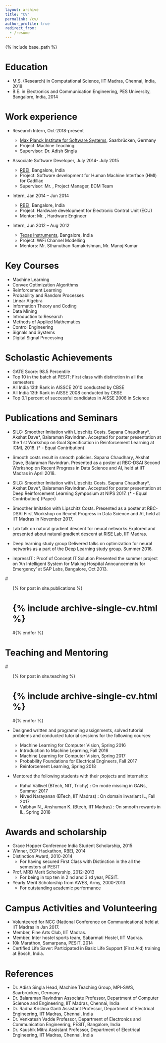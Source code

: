 ```yaml
---
layout: archive
title: "CV"
permalink: /cv/
author_profile: true
redirect_from:
  - /resume
---
```


{% include base_path %}

Education
======
* M.S. (Research) in Computational Science, IIT Madras, Chennai, India, 2018
* B.E. in Electronics and Communication Engineering, PES University, Bangalore, India, 2014


Work experience
======
* Research Intern, Oct-2018-present
  * [Max Planck Institute for Software Systems](https://www.mpi-sws.org/), Saarbrücken, Germany
  * Project: Machine Teaching
  * Supervisor: Dr. Adish Singla

* Associate Software Developer, July 2014- July 2015
  * [RBEI](http://www.bosch-india-software.com/en/our-company/about-us/), Bangalore, India
  * Project: Software development for Human Machine Interface (HMI) for Cadillac
  * Supervisor: Mr. , Project Manager, ECM Team 
  
* Intern, Jan 2014 – Jun 2014
  * [RBEI](http://www.bosch-india-software.com/en/our-company/about-us/), Bangalore, India
  * Project: Hardware development for Electronic Control Unit (ECU)
  * Mentor: Mr. , Hardware Engineer
  
* Intern, Jun 2012 – Aug 2012
  * [Texas Instruments](http://www.ti.com/en-in/homepage.html), Bangalore, India
  * Project: WiFi Channel Modelling
  * Mentors: Mr. Sthanuthan Ramakrishnan, Mr. Manoj Kumar  
  
Key Courses 
======
* Machine Learning
* Convex Optimization Algorithms
* Reinforcement Learning
* Probability and Random Processes
* Linear Algebra
* Information Theory and Coding
* Data Mining
* Introduction to Research
* Methods of Applied Mathematics
* Control Engineering
* Signals and Systems
* Digital Signal Processing

Scholastic Achievements
======
* GATE Score: 98.5 Percentile
* Top 10 in the batch at PESIT; First class with distinction in all the semesters
* All India 13th Rank in AISSCE 2010 conducted by CBSE
* All India 13th Rank in AISSE 2008 conducted by CBSE
* Top 0.1 percent of successful candidates in AISSE 2008 in Science

Publications and Seminars
======
* SILC: Smoother Imitation with Lipschitz Costs. Sapana Chaudhary*, Akshat Dave*,
Balaraman Ravindran. Accepted for poster presentation at the 1 st Workshop on Goal
Specification in Reinforcement Learning at ICML 2018. (* - Equal Contribution)

* Smooth costs result in smooth policies. Sapana Chaudhary, Akshat Dave, Balaraman
Ravindran. Presented as a poster at RBC-DSAI Second Workshop on Recent Progress in Data
Science and AI, held at IIT Madras in April 2018.

* SILC: Smoother Imitation with Lipschitz Costs. Sapana Chaudhary*, Akshat Dave*,
Balaraman Ravindran. Accepted for poster presentation at Deep Reinforcement Learning
Symposium at NIPS 2017. (* - Equal Contribution) (Paper)

* Smoother Imitation with Lipschitz Costs. Presented as a poster at RBC-DSAI First
Workshop on Recent Progress in Data Science and AI, held at IIT Madras in November 2017.

* Lab talk on natural gradient descent for neural networks
Explored and presented about natural gradient descent at RISE Lab, IIT Madras.

* Deep learning study group
Delivered talks on optimization for neural networks as a part of the Deep Learning study
group. Summer 2016. 

* impressIT : Proof of Concept IT Solution
Presented the summer project on ’An Intelligent System for Making Hospital Announcements
for Emergency’ at SAP Labs, Bangalore, Oct 2013. 

#<ul>{% for post in site.publications %}
   # {% include archive-single-cv.html %}
  #{% endfor %}</ul>
  
Teaching and Mentoring 
======
  #<ul>{% for post in site.teaching %}
   # {% include archive-single-cv.html %}
  #{% endfor %}</ul>
* Designed written and programming assignments, solved tutorial problems and conducted
tutorial sessions for the following courses:
  * Machine Learning for Computer Vision, Spring 2016
  * Introduction to Machine Learning, Fall 2016
  * Machine Learning for Computer Vision, Spring 2017
  * Probability Foundations for Electrical Engineers, Fall 2017
  * Reinforcement Learning, Spring 2018
 
* Mentored the following students with their projects and internship:
  * Rahul Vallivel (BTech, NIT, Trichy) : On mode missing in GANs, Summer 2017
  * Nived Narayanan (BTech, IIT Madras) : On domain invariant IL, Fall 2017 
  * Vaibhav N., Anshuman K. (Btech, IIT Madras) : On smooth rewards in IL, Spring 2018

Awards and scholarship
======
* Grace Hopper Conference India Student Scholarship, 2015
* Winner, ECP Hackathon, RBEI, 2014
* Distinction Award, 2010-2014
  * For having secured First Class with Distinction in the all the semesters at PESIT
* Prof. MRD Merit Scholorship, 2012-2013
  * For being in top ten in 2 nd and 3 rd year, PESIT.
* Yearly Merit Scholorship from AWES, Army, 2000-2013
  * For outstanding academic performance

Campus Activities and Volunteering 
======
* Volunteered for NCC (National Conference on Communications) held at IIT Madras in Jan 2017.
* Member, Fine Arts Club, IIT Madras.
* Member, Inter hostel sports team, Sabarmati Hostel, IIT Madras.
* 10k Marathon, Samarpana, PESIT, 2014
* Certified Life Saver: Participated in Basic Life Support (First Aid) training at Bosch, India.

References 
======
* Dr. Adish Singla
  Head, Machine Teaching Group, MPI-SWS, Saarbrücken, Germany 
* Dr. Balaraman Ravindran
  Associate Professor, Department of Computer Science and Engineering, IIT Madras, Chennai, India
* Dr. Radha Krishna Ganti
  Assistant Professor, Department of Electrical Engineering, IIT Madras, Chennai, India
* Dr. Venkatesh Vadde
  Professor, Department of Electronics and Communication Engineering, PESIT, Bangalore, India
* Dr. Kaushik Mitra
  Assistant Professor, Department of Electrical Engineering, IIT Madras, Chennai, India
